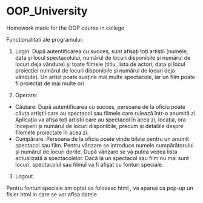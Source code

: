 # OOP_University
Homework made for the OOP course in college

Functionalitati ale programului:

1. Login. După autentificarea cu succes, sunt afișați toți artiștii (numele, data și locul
spectacolului, numărul de locuri disponibile și numărul de locuri deja vândute) și toate filmele
(titlu, lista de actori, data și locul proiecției numărul de locuri disponibile și numărul de locuri
deja vândute). Un artist poate susține mai multe spectacole, iar un film poate fi proiectat de
mai multe ori

2. Operare:
- Căutare: După autentificarea cu succes, persoana de la oficiu poate căuta artiștii care
au spectacol sau filmele care rulează într-o anumită zi. Aplicația va afișa toți artiștii
care au spectacol în acea zi, locația, ora începerii și numărul de locuri disponibile,
precum și detaliile despre filemele proiectate în acea zi.
- Cumpărare. Persoana de la oficiu poate vinde bilete pentru un anumit spectacol sau
film. Pentru vânzare se introduce numele cumpărătorului și numărul de locuri dorite.
După vânzare se va putea vedea lista actualizată a spectacolelor. Dacă la un spectacol
sau film nu mai sunt locuri, spectacolul sau filmul va fi afișat cu fonturi speciale.

3. Logout.

Pentru fonturi speciale am optat sa folosesc html , va aparea ca pop-up un fisier html in care se vor afisa datele

